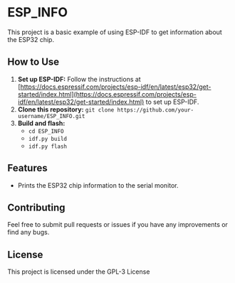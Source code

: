 # ESP_INFO

This project is a basic example of using ESP-IDF to get information about the ESP32 chip.

## How to Use

1. **Set up ESP-IDF:** Follow the instructions at [https://docs.espressif.com/projects/esp-idf/en/latest/esp32/get-started/index.html](https://docs.espressif.com/projects/esp-idf/en/latest/esp32/get-started/index.html) to set up ESP-IDF.
2. **Clone this repository:** `git clone https://github.com/your-username/ESP_INFO.git`
3. **Build and flash:**
   - `cd ESP_INFO`
   - `idf.py build`
   - `idf.py flash`

## Features

- Prints the ESP32 chip information to the serial monitor.

## Contributing

Feel free to submit pull requests or issues if you have any improvements or find any bugs.

## License

This project is licensed under the GPL-3 License

